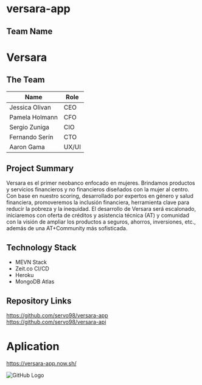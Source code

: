 # versara-app


## Team Name
# Versara
 
## The Team
|Name|Role|
|---|---|
|Jessica Olivan|CEO|
|Pamela Holmann|CFO|
| Sergio Zuniga  |  CIO |
| Fernando Serín  |CTO   |
|  Aaron Gama | UX/UI |


## Project Summary
Versara es el primer neobanco enfocado en mujeres. Brindamos productos y servicios financieros y no financieros diseñados con la mujer al centro. Con base en nuestro scoring, desarrollado por expertos en género y salud financiera, promoveremos la inclusión financiera, herramienta clave para reducir la pobreza y la inequidad. 
El desarrollo de Versara será escalonado, iniciaremos con oferta de créditos y asistencia técnica (AT) y comunidad con la visión de ampliar los productos a seguros, ahorros, inversiones, etc., además de una AT+Community más sofisticada.

## Technology Stack
* MEVN Stack
* Zeit.co CI/CD
* Heroku
* MongoDB Atlas


## Repository Links
https://github.com/servo98/versara-app
https://github.com/servo98/versara-api

# Aplication
https://versara-app.now.sh/

![GitHub Logo](https://i.imgur.com/GJ0MzR6.jpg)

